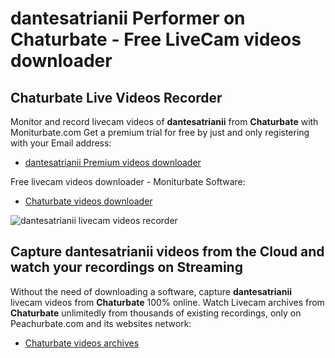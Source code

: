 # dantesatrianii Performer on Chaturbate - Free LiveCam videos downloader

## Chaturbate Live Videos Recorder

Monitor and record livecam videos of **dantesatrianii** from **Chaturbate** with Moniturbate.com
Get a premium trial for free by just and only registering with your Email address:
* [dantesatrianii Premium videos downloader](https://moniturbate.com/request-demo-licence-key.html)

Free livecam videos downloader - Moniturbate Software:
* [Chaturbate videos downloader](https://moniturbate.com/moniturbate-download-software.html)

![dantesatrianii livecam videos recorder](https://peachurnet.com/templates/moniturbate-software.png)


## Capture dantesatrianii videos from the Cloud and watch your recordings on Streaming

Without the need of downloading a software, capture **dantesatrianii** livecam videos from **Chaturbate** 100% online.
Watch Livecam archives from **Chaturbate** unlimitedly from thousands of existing recordings, only on Peachurbate.com and its websites network:
* [Chaturbate videos archives](https://peachurnet.com/)
